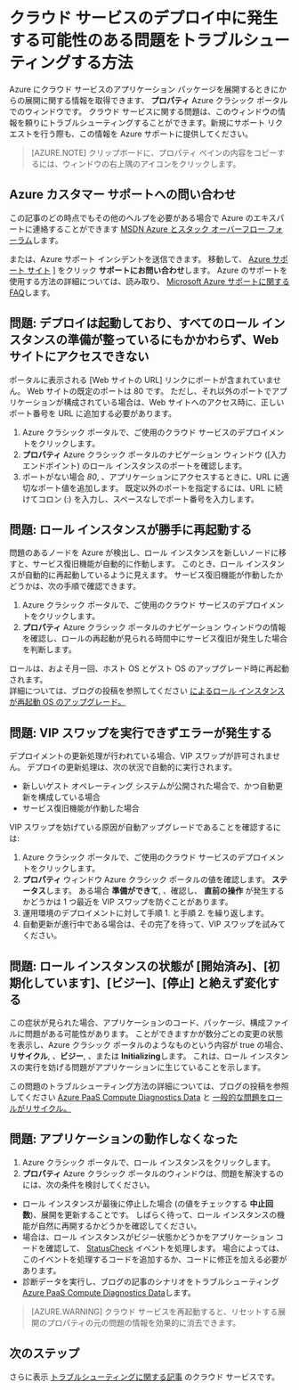 <properties
 pageTitle="クラウド サービスのデプロイメントに関する問題のトラブルシューティング | Microsoft Azure"
 description="クラウド サービスを Azure にデプロイするときに発生しやすい問題がいくつか存在します。 この記事では、その解決方法について説明しています。"
   services="cloud-services"
   documentationCenter=""
   authors="dalechen"
   manager="msmets"
   editor=""
   tags="top-support-issue"/>
<tags
   ms.service="cloud-services"
   ms.devlang="na"
   ms.topic="article"
   ms.tgt_pltfrm="na"
   ms.workload="tbd"
   ms.date="12/01/2015"
   ms.author="daleche" />

# クラウド サービスのデプロイ中に発生する可能性のある問題をトラブルシューティングする方法

Azure にクラウド サービスのアプリケーション パッケージを展開するときにからの展開に関する情報を取得できます、 **プロパティ** Azure クラシック ポータルでのウィンドウです。 クラウド サービスに関する問題は、このウィンドウの情報を頼りにトラブルシューティングすることができます。新規にサポート リクエストを行う際も、この情報を Azure サポートに提供してください。

> [AZURE.NOTE] クリップボードに、プロパティ ペインの内容をコピーするには、ウィンドウの右上隅のアイコンをクリックします。

## Azure カスタマー サポートへの問い合わせ

この記事のどの時点でもその他のヘルプを必要がある場合で Azure のエキスパートに連絡することができます [MSDN Azure とスタック オーバーフロー フォーラム](http://azure.microsoft.com/support/forums/)します。

または、Azure サポート インシデントを送信できます。 移動して、 [Azure サポート サイト](http://azure.microsoft.com/support/options/) ] をクリック **サポートにお問い合わせ**します。 Azure のサポートを使用する方法の詳細については、読み取り、 [Microsoft Azure サポートに関する FAQ](http://azure.microsoft.com/support/faq/)します。



## 問題: デプロイは起動しており、すべてのロール インスタンスの準備が整っているにもかかわらず、Web サイトにアクセスできない

ポータルに表示される [Web サイトの URL] リンクにポートが含まれていません。 Web サイトの既定のポートは 80 です。 ただし、それ以外のポートでアプリケーションが構成されている場合は、Web サイトへのアクセス時に、正しいポート番号を URL に追加する必要があります。

1. Azure クラシック ポータルで、ご使用のクラウド サービスのデプロイメントをクリックします。
2.  **プロパティ** Azure クラシック ポータルのナビゲーション ウィンドウ ([入力エンドポイント) のロール インスタンスのポートを確認します。
3. ポートがない場合 *80*, 、アプリケーションにアクセスするときに、URL に適切なポート値を追加します。 既定以外のポートを指定するには、URL に続けてコロン (:) を入力し、スペースなしでポート番号を入力します。

## 問題: ロール インスタンスが勝手に再起動する

問題のあるノードを Azure が検出し、ロール インスタンスを新しいノードに移すと、サービス復旧機能が自動的に作動します。 このとき、ロール インスタンスが自動的に再起動しているように見えます。 サービス復旧機能が作動したかどうかは、次の手順で確認できます。

1. Azure クラシック ポータルで、ご使用のクラウド サービスのデプロイメントをクリックします。
2.  **プロパティ** Azure クラシック ポータルのナビゲーション ウィンドウの情報を確認し、ロールの再起動が見られる時間中にサービス復旧が発生した場合を判断します。

ロールは、およそ月一回、ホスト OS とゲスト OS のアップグレード時に再起動されます。  
詳細については、ブログの投稿を参照してください [によるロール インスタンスが再起動 OS のアップグレード。](http://blogs.msdn.com/b/kwill/archive/2012/09/19/role-instance-restarts-due-to-os-upgrades.aspx)

## 問題: VIP スワップを実行できずエラーが発生する

デプロイメントの更新処理が行われている場合、VIP スワップが許可されません。 デプロイの更新処理は、次の状況で自動的に実行されます。

* 新しいゲスト オペレーティング システムが公開された場合で、かつ自動更新を構成している場合
* サービス復旧機能が作動した場合

VIP スワップを妨げている原因が自動アップグレードであることを確認するには:

1. Azure クラシック ポータルで、ご使用のクラウド サービスのデプロイメントをクリックします。
2.  **プロパティ** ウィンドウ Azure クラシック ポータルの値を確認します。 **ステータス**します。 ある場合 **準備ができて**, 、確認し、 **直前の操作** が発生するかどうかは 1 つ最近を VIP スワップを防ぐことがあります。
3. 運用環境のデプロイメントに対して手順 1. と手順 2. を繰り返します。
4. 自動更新が進行中である場合は、その完了を待って、VIP スワップを試みてください。

## 問題: ロール インスタンスの状態が [開始済み]、[初期化しています]、[ビジー]、[停止] と絶えず変化する

この症状が見られた場合、アプリケーションのコード、パッケージ、構成ファイルに問題がある可能性があります。 ことができますかが数分ごとの変更の状態を表示し、Azure クラシック ポータルのようなものという内容が true の場合、 **リサイクル**, 、**ビジー**, 、または **Initializing**します。 これは、ロール インスタンスの実行を妨げる問題がアプリケーションに生じていることを示します。

この問題のトラブルシューティング方法の詳細については、ブログの投稿を参照してください [Azure PaaS Compute Diagnostics Data] と [一般的な問題をロールがリサイクル。](cloud-services-troubleshoot-common-issues-which-cause-roles-recycle.md)

## 問題: アプリケーションの動作しなくなった

1. Azure クラシック ポータルで、ロール インスタンスをクリックします。
2.  **プロパティ** Azure クラシック ポータルのウィンドウは、問題を解決するのには、次の条件を検討してください。
   * ロール インスタンスが最後に停止した場合 (の値をチェックする **中止回数**)、展開を更新することです。 しばらく待って、ロール インスタンスの機能が自然に再開するかどうかを確認してください。
   * 場合は、ロール インスタンスがビジー状態かどうかをアプリケーション コードを確認して、 [StatusCheck](https://msdn.microsoft.com/library/microsoft.windowsazure.serviceruntime.roleenvironment.statuscheck) イベントを処理します。 場合によっては、このイベントを処理するコードを追加するか、コードに修正を加える必要があります。
   * 診断データを実行し、ブログの記事のシナリオをトラブルシューティング [Azure PaaS Compute Diagnostics Data]します。

>[AZURE.WARNING] クラウド サービスを再起動すると、リセットする展開のプロパティの元の問題の情報を効果的に消去できます。

## 次のステップ

さらに表示 [トラブルシューティングに関する記事](..\?tag=top-support-issue&service=cloud-services) のクラウド サービスです。


[Azure PaaS Compute Diagnostics Data]: http://blogs.msdn.com/b/kwill/archive/2013/08/09/windows-azure-paas-compute-diagnostics-data.aspx

